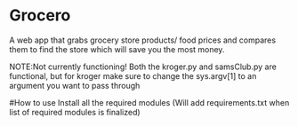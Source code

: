 # Grocero
A web app that grabs grocery store products/ food prices and compares them to find the store which will save you the most money.

NOTE:Not currently functioning! Both the kroger.py and samsClub.py are functional, but for kroger make sure to change the sys.argv[1] to an argument you want to pass through

#How to use
Install all the required modules
(Will add requirements.txt when list of required modules is finalized)

